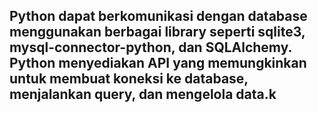 ## Python dapat berkomunikasi dengan database menggunakan berbagai library seperti sqlite3, mysql-connector-python, dan SQLAlchemy. Python menyediakan API yang memungkinkan untuk membuat koneksi ke database, menjalankan query, dan mengelola data.k